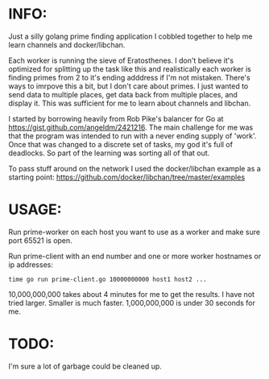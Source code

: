 INFO:
=====
Just a silly golang prime finding application I cobbled together to help me learn channels and docker/libchan.

Each worker is running the sieve of Eratosthenes. I don't believe it's optimized for splitting up the task like this and realistically each worker is finding primes from 2 to it's ending adddress if I'm not mistaken. There's ways to imrpove this a bit, but I don't care about primes. I just wanted to send data to multiple places, get data back from multiple places, and display it. This was sufficient for me to learn about channels and libchan.

I started by borrowing heavily from Rob Pike's balancer for Go at https://gist.github.com/angeldm/2421216. The main challenge for me was that the program was intended to run with a never ending supply of 'work'. Once that was changed to a discrete set of tasks, my god it's full of deadlocks. So part of the learning was sorting all of that out.

To pass stuff around on the network I used the docker/libchan example as a starting point:
https://github.com/docker/libchan/tree/master/examples

USAGE:
======
Run prime-worker on each host you want to use as a worker and make sure port 65521 is open.  

Run prime-client with an end number and one or more worker hostnames or ip addresses:    

```time go run prime-client.go 10000000000 host1 host2 ...```

10,000,000,000 takes about 4 minutes for me to get the results. I have not tried larger. Smaller is much faster. 1,000,000,000 is under 30 seconds for me.

TODO:
=====
I'm sure a lot of garbage could be cleaned up.
